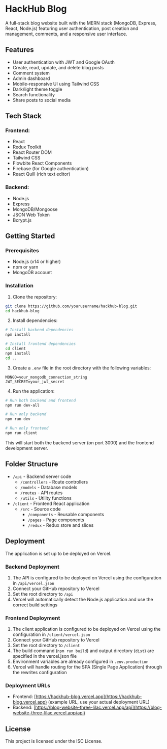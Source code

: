 # HackHub Blog

A full-stack blog website built with the MERN stack (MongoDB, Express, React, Node.js) featuring user authentication, post creation and management, comments, and a responsive user interface.

## Features

- User authentication with JWT and Google OAuth
- Create, read, update, and delete blog posts
- Comment system
- Admin dashboard
- Mobile-responsive UI using Tailwind CSS
- Dark/light theme toggle
- Search functionality
- Share posts to social media

## Tech Stack

### Frontend:

- React
- Redux Toolkit
- React Router DOM
- Tailwind CSS
- Flowbite React Components
- Firebase (for Google authentication)
- React Quill (rich text editor)

### Backend:

- Node.js
- Express
- MongoDB/Mongoose
- JSON Web Token
- Bcrypt.js

## Getting Started

### Prerequisites

- Node.js (v14 or higher)
- npm or yarn
- MongoDB account

### Installation

1. Clone the repository:

```bash
git clone https://github.com/yourusername/hackhub-blog.git
cd hackhub-blog
```

2. Install dependencies:

```bash
# Install backend dependencies
npm install

# Install frontend dependencies
cd client
npm install
cd ..
```

3. Create a `.env` file in the root directory with the following variables:

```
MONGO=your_mongodb_connection_string
JWT_SECRET=your_jwt_secret
```

4. Run the application:

```bash
# Run both backend and frontend
npm run dev-all

# Run only backend
npm run dev

# Run only frontend
npm run client
```

This will start both the backend server (on port 3000) and the frontend development server.

## Folder Structure

- `/api` - Backend server code
  - `/controllers` - Route controllers
  - `/models` - Database models
  - `/routes` - API routes
  - `/utils` - Utility functions
- `/client` - Frontend React application
  - `/src` - Source code
    - `/components` - Reusable components
    - `/pages` - Page components
    - `/redux` - Redux store and slices

## Deployment

The application is set up to be deployed on Vercel.

### Backend Deployment

1. The API is configured to be deployed on Vercel using the configuration in `/api/vercel.json`
2. Connect your GitHub repository to Vercel
3. Set the root directory to `/api`
4. Vercel will automatically detect the Node.js application and use the correct build settings

### Frontend Deployment

1. The client application is configured to be deployed on Vercel using the configuration in `/client/vercel.json`
2. Connect your GitHub repository to Vercel
3. Set the root directory to `/client`
4. The build command (`npm run build`) and output directory (`dist`) are specified in the vercel.json file
5. Environment variables are already configured in `.env.production`
6. Vercel will handle routing for the SPA (Single Page Application) through the rewrites configuration

### Deployment URLs

- Frontend: [https://hackhub-blog.vercel.app](https://hackhub-blog.vercel.app) (example URL, use your actual deployment URL)
- Backend: [https://blog-website-three-lilac.vercel.app/api](https://blog-website-three-lilac.vercel.app/api)

## License

This project is licensed under the ISC License.
